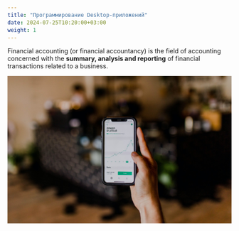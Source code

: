 ```yaml
---
title: "Программирование Desktop-приложений"
date: 2024-07-25T10:20:00+03:00
weight: 1
---
```


Financial accounting (or financial accountancy) is the field of accounting concerned with the **summary, analysis and reporting** of financial transactions related to a business.

![Accounting Services](/images/austin-distel-nGc5RT2HmF0-unsplash.jpg)

